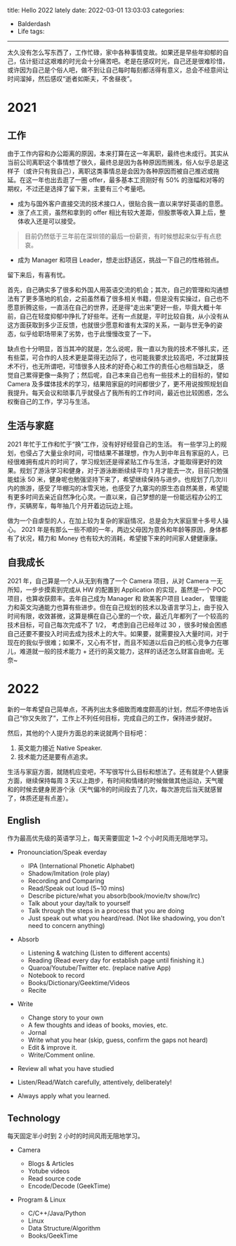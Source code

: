 title: Hello 2022 lately
date: 2022-03-01 13:03:03
categories:
- Balderdash
- Life
tags:
---

太久没有怎么写东西了，工作忙碌，家中各种事情变故。如果还是早些年抑郁的自己，估计挺过这艰难的时光会十分痛苦吧。老是在感叹时光，自己还是很难珍惜，或许因为自己是个俗人吧，做不到让自己每时每刻都活得有意义，总会不经意间让时间溜掉，然后感叹“逝者如斯夫，不舍昼夜”。

# 2021

## 工作

由于工作内容和办公距离的原因，本来打算在这一年离职，最终也未成行。其实从当前公司离职这个事情想了很久，最终总是因为各种原因而搁浅，俗人似乎总是这样子（或许只有我自己），离职这类事情总是会因为各种原因而被自己推迟或拖延。在这一年也出去逛了一圈 offer，最多基本工资刚好有 50% 的涨幅和对等的期权，不过还是选择了留下来，主要有三个考量吧。
- 成为与国外客户直接交流的技术接口人，很贴合我一直以来学好英语的意愿。
- 涨了点工资，虽然和拿到的 offer 相比有较大差距，但股票等收入算上后，整体收入还是可以接受。
> 目前仍然低于三年前在深圳领的最后一份薪资，有时候想起来似乎有点悲哀。
- 成为 Manager 和项目 Leader，想走出舒适区，挑战一下自己的性格弱点。
<!--more-->

留下来后，有喜有忧。 

首先，自己确实多了很多和外国人用英语交流的机会；其次，自己的管理和沟通想法有了更多落地的机会，之前虽然看了很多相关书籍，但是没有实操过，自己也不愿意折腾这些，一直活在自己的世界，还是得“走出来”更好一些，毕竟大概十年前，自己在轻度抑郁中挣扎了好些年。还有一点就是，平时比较自我，从小没有从这方面获取到多少正反馈，也就很少愿意和谁有太深的关系，一副与世无争的姿态，似乎给职场带来了劣势，也于此慢慢改变了一下。

缺点也十分明显，首当其冲的就是，怎么说呢，我一直以为我的技术不够扎实，还有些菜，可合作的人技术更是菜得无边际了，也可能我要求比较高吧，不过就算技术不行，也无所谓吧，可惜很多人技术的好奇心和工作的责任心也相当缺乏， 感觉自己累得更像一条狗了；然后呢，自己本来自己也有一些技术上的目标的，譬如 Camera 及多媒体技术的学习，结果陪家庭的时间都很少了，更不用说按照规划自我提升。每天会议和琐事几乎就侵占了我所有的工作时间，最近也比较困惑，怎么权衡自己的工作，学习与生活。

## 生活与家庭
2021 年忙于工作和忙于“换”工作，没有好好经营自己的生活。 有一些学习上的规划，也侵占了大量业余时间，可惜结果不甚理想，作为人到中年且有家庭的人，已经很难拥有成片的时间了，学习规划还是得紧贴工作与生活，才能取得更好的效果。规划了游泳学习和健身，对于游泳断断续续平均 1 月才能去一次，目前只勉强能蛙泳 50 米，健身呢也勉强坚持下来了，希望继续保持与进步。也规划了几次川内的旅游，感受了毕棚沟的冰雪天地，也感受了九寨沟的原生态自然美景，希望能有更多时间去亲近自然净化心灵。一直以来，自己梦想的是一份能远程办公的工作，买辆房车，每年抽几个月开着边玩边上班。

做为一个自虐型的人，在加上较为复杂的家庭情况，总是会为大家庭里十多号人操心。 2021 年是有那么一些不顺的一年，两边父母因为意外和年龄等原因，身体都有了状况，精力和 Money 也有较大的消耗，希望接下来的时间家人健健康康。

## 自我成长

2021 年，自己算是一个人从无到有撸了一个 Camera 项目，从对 Camera 一无所知，一步步摸索到完成从 HW 的配置到 Application 的实现，虽然是一个 POC 项目，也算收获颇丰。去年自己成为 Manager 和 欧美客户项目 Leader， 管理能力和英文沟通能力也算有些进步。但在自己规划的技术以及语言学习上，由于投入时间有限，收效甚微，这算是横在自己心里的一个坎，最近几年都列了一个较高的技术目标，可自己每次完成不了 1/2， 考虑到自己已经年过 30 ，很多时候会困惑自己还要不要投入时间去成为技术上的大牛。如果要，就需要投入大量时间，对于现在的我似乎很难；如果不，又心有不甘，而且不知道以后自己的核心竞争力在哪儿，难道就一般的技术能力 + 还行的英文能力，这样的话还怎么财富自由呢。无奈~

# 2022

新的一年希望自己简单点，不再列出太多细致而难度颇高的计划，然后不停地告诉自己“你又失败了”，工作上不列任何目标，完成自己的工作，保持进步就好。

然后，其他的个人提升方面总的来说就两个目标吧：
1. 英文能力接近 Native Speaker.
2. 技术能力还是要有点追求。

生活与家庭方面，就随机应变吧，不写很写什么目标和想法了。还有就是个人健康方面，继续保持每周 3 天以上跑步，有时间和情绪的时候做做其他运动，天气暖和的时候去健身房游个泳（天气偏冷的时间段去了几次，每次游完后当天就感冒了，体质还是有点差）。

## English

作为最高优先级的英语学习上，每天需要固定 1~2 个小时风雨无阻地学习。

- Pronounciation/Speak everday
    - IPA (International Phonetic Alphabet)
    - Shadow/Imitation (role play)
    - Recording and Comparing
    - Read/Speak out loud (5~10 mins)
    - Describe picture/what you absorb(book/movie/tv show/lrc)
    - Talk about your day/talk to yourself
    - Talk through the steps in a process that you are doing
    - Just speak out what you heard/read. (Not like shadowing, you don't need to concern anything)
- Absorb
    - Listening & watching (Listen to different accents)
    - Reading (Read every day for establish page until finishing it.)
    - Quaroa/Youtube/Twitter etc. (replace native App)
    - Notebook to record
    - Books/Dictionary/Geektime/Videos
    - Recite
- Write
    - Change story to your own
    - A few thoughts and ideas of books, movies, etc.
    - Jornal
    - Write what you hear (skip, guess, confirm the gaps not heard)
    - Edit & improve it.
    - Write/Comment online.
 
- Review all what you have studied

- Listen/Read/Watch carefully, attentively, deliberately!

- Always apply what you learned.

## Technology

每天固定半小时到 2 小时的时间风雨无阻地学习。

- Camera
    + Blogs & Articles
    + Yotube videos
    + Read source code
    + Encode/Decode (GeekTime)

- Program & Linux
    - C/C++/Java/Python
    - Linux
    - Data Structure/Algorithm
    - Books/GeekTime
